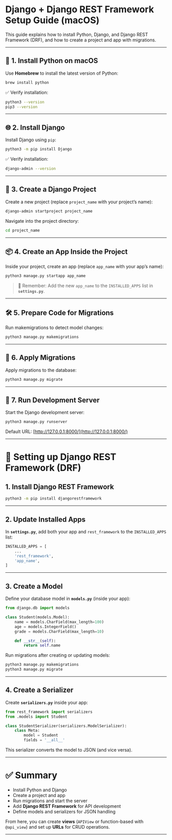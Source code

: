 # Django + Django REST Framework Setup Guide (macOS)

This guide explains how to install Python, Django, and Django REST Framework (DRF), and how to create a project and app with migrations.

---

## 🐍 1. Install Python on macOS
Use **Homebrew** to install the latest version of Python:

```bash
brew install python
```

✅ Verify installation:
```bash
python3 --version
pip3 --version
```

---

## 🌐 2. Install Django
Install Django using `pip`:

```bash
python3 -m pip install Django
```

✅ Verify installation:
```bash
django-admin --version
```

---

## 📂 3. Create a Django Project
Create a new project (replace `project_name` with your project’s name):

```bash
django-admin startproject project_name
```

Navigate into the project directory:
```bash
cd project_name
```

---

## 📦 4. Create an App Inside the Project
Inside your project, create an app (replace `app_name` with your app’s name):

```bash
python3 manage.py startapp app_name
```

> 🔹 Remember: Add the new `app_name` to the `INSTALLED_APPS` list in **`settings.py`**.

---

## 🛠 5. Prepare Code for Migrations
Run makemigrations to detect model changes:

```bash
python3 manage.py makemigrations
```

---

## 📑 6. Apply Migrations
Apply migrations to the database:

```bash
python3 manage.py migrate
```

---

## 🚀 7. Run Development Server
Start the Django development server:

```bash
python3 manage.py runserver
```

Default URL: [http://127.0.0.1:8000/](http://127.0.0.1:8000/)

---

# 🔌 Setting up Django REST Framework (DRF)

## 1. Install Django REST Framework
```bash
python3 -m pip install djangorestframework
```

---

## 2. Update Installed Apps
In **`settings.py`**, add both your app and `rest_framework` to the `INSTALLED_APPS` list:

```python
INSTALLED_APPS = [
    ...
    'rest_framework',
    'app_name',
]
```

---

## 3. Create a Model
Define your database model in **`models.py`** (inside your app):

```python
from django.db import models

class Student(models.Model):
    name = models.CharField(max_length=100)
    age = models.IntegerField()
    grade = models.CharField(max_length=10)

    def __str__(self):
        return self.name
```

Run migrations after creating or updating models:

```bash
python3 manage.py makemigrations
python3 manage.py migrate
```

---

## 4. Create a Serializer
Create **`serializers.py`** inside your app:

```python
from rest_framework import serializers
from .models import Student

class StudentSerializer(serializers.ModelSerializer):
    class Meta:
        model = Student
        fields = '__all__'
```

This serializer converts the model to JSON (and vice versa).

---

# ✅ Summary
- Install Python and Django  
- Create a project and app  
- Run migrations and start the server  
- Add **Django REST Framework** for API development  
- Define models and serializers for JSON handling  

From here, you can create **views** (`APIView` or function-based with `@api_view`) and set up **URLs** for CRUD operations.

---
